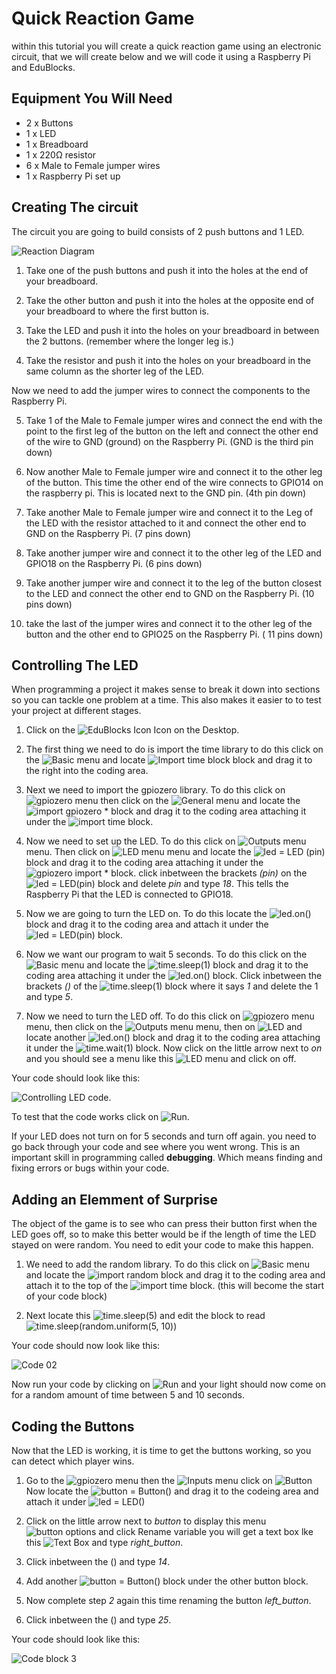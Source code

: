 # Quick Reaction Game
within this tutorial you will create a quick reaction game using an electronic circuit, that we will create below and we will code it using a Raspberry Pi and EduBlocks.

## Equipment You Will Need

* 2 x Buttons
* 1 x LED
* 1 x Breadboard
* 1 x 220Ω resistor
* 6 x Male to Female jumper wires
* 1 x  Raspberry Pi set up

## Creating The circuit
The circuit you are going to build consists of 2 push buttons and 1 LED.

![Reaction Diagram](Images/Reaction.png)

1. Take one of the push buttons and push it into the holes at the end of your breadboard.

2. Take the other button and push it into the holes at the opposite end of your breadboard to where the first button is.

3. Take the LED and push it into the holes on your breadboard in between the 2 buttons. (remember where the longer leg is.)

4. Take the resistor and push it into the holes on your breadboard in the same column as the shorter leg of the LED.

Now we need to add the jumper wires to connect the components to the Raspberry Pi.

5. Take 1 of the Male to Female jumper wires and connect the end with the point to the first leg of the button on the left and connect the other end of the wire to GND (ground) on the Raspberry Pi. (GND is the third pin down)

6. Now another Male to Female jumper wire and connect it to the other leg of the button. This time the other end of the wire connects to GPIO14 on the raspberry pi. This is located next to the GND pin. (4th pin down)

7. Take another Male to Female jumper wire and connect it to the Leg of the LED with the resistor attached to it and connect the other end to GND on the Raspberry Pi. (7 pins down)

8. Take another jumper wire and connect it to the other leg of the LED and GPIO18 on the Raspberry Pi. (6 pins down)

9. Take another jumper wire and connect it to the leg of the button closest to the LED and connect the other end to GND on the Raspberry Pi. (10 pins down)

10. take the last of the jumper wires and connect it to the other leg of the button and the other end to GPIO25 on the Raspberry Pi. ( 11 pins down)

## Controlling The LED
When programming a project it makes sense to break it down into sections so you can tackle one problem at a time. This also makes it easier to to test your project at different stages.

1. Click on the ![EduBlocks Icon](Images/EduBlocks.png) Icon on the Desktop.

2. The first thing we need to do is import the time library to do this click on the ![Basic menu](Images/Basic.png) and locate ![Import time block](Images/ImportTime.png) block and drag it to the right into the coding area.

3. Next we need to import the gpiozero library. To do this click on ![gpiozero](Images/GPIO_Zero.png) menu then click on the ![General menu](Images/General_Zero.png) and locate the ![import gpiozero *](Images/Import_GPIOzero.png) block and drag it to the coding area attaching it under the ![import time](Images/ImportTime.png) block.

4. Now we need to set up the LED. To do this click on ![Outputs menu](Images/Outputs.png) menu. Then click on ![LED menu](Images/LED.png) menu and locate the ![led = LED (pin)](Images/LED_Pin.png) block and drag it to the coding area attaching it under the ![gpiozero import *](Images/Import_GPIOzero.png) block. click inbetween the brackets *(pin)* on the ![led = LED(pin)](Images/LED_Pin.png) block and delete *pin* and type *18*. This tells the Raspberry Pi that the LED is connected to GPIO18.

5. Now we are going to turn the LED on. To do this locate the ![led.on()](Images/LED_On.png) block and drag it to the coding area and attach it under the ![led = LED(pin)](Images/LED_Pin.png) block.

6. Now we want our program to wait 5 seconds. To do this click on the ![Basic menu](Images/Basic.png) and locate the ![time.sleep(1)](Images/Sleep.png) block and drag it to the coding area attaching it under the ![led.on()](Images/LED_On.png) block. Click inbetween the brackets *()* of the ![time.sleep(1)](Images/Sleep.png) block where it says *1* and delete the 1 and type *5*.

7. Now we need to turn the LED off. To do this click on ![gpiozero menu](Images/GPIO_Zero.png) menu, then click on the ![Outputs menu](Images/Outputs.png) menu, then on ![LED](Images/LED.png) and locate another ![led.on()](Images/LED_On.png) block and drag it to the coding area attaching it under the ![time.wait(1)](Images/Sleep.png) block. Now click on the little arrow next to *on* and you should see a menu like this ![LED menu](Images/LED_menu.png) and click on off.

Your code should look like this:

![Controlling LED code](Images/Code01.png).

To test that the code works click on ![Run](Images/Run1.png).

If your LED does not turn on for 5 seconds and turn off again. you need to go back through your code and see where you went wrong. This is an important skill in programming called **debugging**. Which means finding and fixing errors or bugs within your code.

## Adding an Elemment of Surprise
The object of the game is to see who can press their button first when the LED goes off, so to make this better would be if the length of time the LED stayed on were random. You need to edit your code to make this happen.

1. We need to add the random library. To do this click on ![Basic menu](Images/Basic.png) and locate the ![import random](Images/ImportRandom.png) block and drag it to the coding area and attach it to the top of the ![import time](Images/ImportTime.png) block. (this will become the start of your code block)

2. Next locate this ![time.sleep(5)](Images/Sleep5.png) and edit the block to read ![time.sleep(random.uniform(5, 10))](Images/SleepRandom.png)

Your code should now look like this:

![Code 02](Images/Code02.png)

Now run your code by clicking on ![Run](Images/Run1.png) and your light should now come on for a random amount of time between 5 and 10 seconds.

## Coding the Buttons
Now that the LED is working, it is time to get the buttons working, so you can detect which player wins.

1. Go to the ![gpiozero menu](Images/GPIO_Zero.png) then the ![Inputs menu](Images/Inputs.png) click on ![Button](Images/Button.png) Now locate the ![button = Button()](Images/Button_Pin.png) and drag it to the codeing area and attach it under ![led = LED()](Images/LED_Pin.png)

2. Click on the little arrow next to *button* to display this menu ![button options](Images/Button_Menu.png) and click Rename variable you will get a text box lke this ![Text Box](Images/TextBox.png) and type *right_button*.

3. Click inbetween the () and type *14*.

4. Add another ![button = Button()](Images/Button_Pin.png) block under the other button block.

5. Now complete step *2* again this time renaming the button *left_button*.

6. Click inbetween the () and type *25*.

Your code should look like this:

![Code block 3](Images/Code03.png)  
